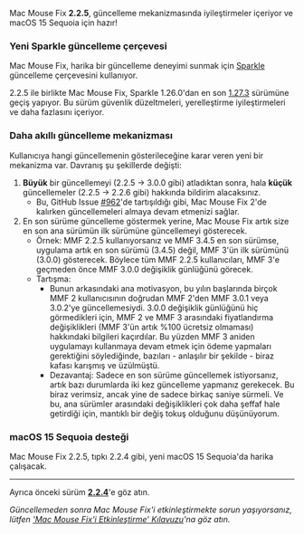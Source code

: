 Mac Mouse Fix **2.2.5**, güncelleme mekanizmasında iyileştirmeler içeriyor ve macOS 15 Sequoia için hazır!

### Yeni Sparkle güncelleme çerçevesi

Mac Mouse Fix, harika bir güncelleme deneyimi sunmak için [Sparkle](https://sparkle-project.org/) güncelleme çerçevesini kullanıyor.

2.2.5 ile birlikte Mac Mouse Fix, Sparkle 1.26.0'dan en son [1.27.3](https://github.com/sparkle-project/Sparkle/releases/tag/1.27.3) sürümüne geçiş yapıyor. Bu sürüm güvenlik düzeltmeleri, yerelleştirme iyileştirmeleri ve daha fazlasını içeriyor.

### Daha akıllı güncelleme mekanizması

Kullanıcıya hangi güncellemenin gösterileceğine karar veren yeni bir mekanizma var. Davranış şu şekillerde değişti:

1. **Büyük** bir güncellemeyi (2.2.5 -> 3.0.0 gibi) atladıktan sonra, hala **küçük** güncellemeler (2.2.5 -> 2.2.6 gibi) hakkında bildirim alacaksınız.
    - Bu, GitHub Issue [#962](https://github.com/noah-nuebling/mac-mouse-fix/issues/962)'de tartışıldığı gibi, Mac Mouse Fix 2'de kalırken güncellemeleri almaya devam etmenizi sağlar.
2. En son sürüme güncelleme göstermek yerine, Mac Mouse Fix artık size en son ana sürümün ilk sürümüne güncellemeyi gösterecek.
    - Örnek: MMF 2.2.5 kullanıyorsanız ve MMF 3.4.5 en son sürümse, uygulama artık en son sürümü (3.4.5) değil, MMF 3'ün ilk sürümünü (3.0.0) gösterecek. Böylece tüm MMF 2.2.5 kullanıcıları, MMF 3'e geçmeden önce MMF 3.0.0 değişiklik günlüğünü görecek.
    - Tartışma:
        - Bunun arkasındaki ana motivasyon, bu yılın başlarında birçok MMF 2 kullanıcısının doğrudan MMF 2'den MMF 3.0.1 veya 3.0.2'ye güncellemesiydi. 3.0.0 değişiklik günlüğünü hiç görmedikleri için, MMF 2 ve MMF 3 arasındaki fiyatlandırma değişiklikleri (MMF 3'ün artık %100 ücretsiz olmaması) hakkındaki bilgileri kaçırdılar. Bu yüzden MMF 3 aniden uygulamayı kullanmaya devam etmek için ödeme yapmaları gerektiğini söylediğinde, bazıları - anlaşılır bir şekilde - biraz kafası karışmış ve üzülmüştü.
        - Dezavantaj: Sadece en son sürüme güncellemek istiyorsanız, artık bazı durumlarda iki kez güncelleme yapmanız gerekecek. Bu biraz verimsiz, ancak yine de sadece birkaç saniye sürmeli. Ve bu, ana sürümler arasındaki değişiklikleri çok daha şeffaf hale getirdiği için, mantıklı bir değiş tokuş olduğunu düşünüyorum.

### macOS 15 Sequoia desteği

Mac Mouse Fix 2.2.5, tıpkı 2.2.4 gibi, yeni macOS 15 Sequoia'da harika çalışacak.

---

Ayrıca önceki sürüm [**2.2.4**](https://github.com/noah-nuebling/mac-mouse-fix/releases/tag/2.2.4)'e göz atın.

*Güncellemeden sonra Mac Mouse Fix'i etkinleştirmekte sorun yaşıyorsanız, lütfen ['Mac Mouse Fix'i Etkinleştirme' Kılavuzu](https://github.com/noah-nuebling/mac-mouse-fix/discussions/861)'na göz atın.*